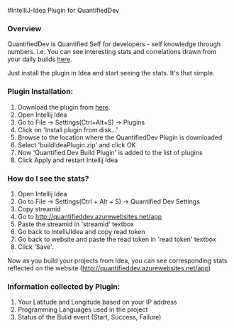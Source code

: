 #IntelliJ-Idea Plugin for QuantifiedDev

### Overview

QuantifiedDev is Quantified Self for developers - self knowledge through numbers.
i.e. You can see interesting stats and correlations drawn from your daily builds
<a href="http://www.quantifieddev.org/app">here</a>.

Just install the plugin in Idea and start seeing the stats. It's that simple.

### Plugin Installation:
1. Download the plugin from <a href="http://www.quantifieddev.org/#download">here</a>.
2. Open Intellij Idea
3. Go to File -> Settings(Ctrl+Alt+S) -> Plugins
4. Click on 'Install plugin from disk...'
5. Browse to the location where the QuantifiedDev Plugin is downloaded
6. Select 'buildIdeaPlugin.zip' and click OK
7. Now 'Quantified Dev Build Plugin' is added to the list of plugins
8. Click Apply and restart Intellij Idea

### How do I see the stats?
1. Open Intellij Idea
2. Go to File -> Settings(Ctrl + Alt + S) -> Quantified Dev Settings
3. Copy streamid
4. Go to http://quantifieddev.azurewebsites.net/app
5. Paste the streamid in 'streamid' textbox
6. Go back to IntelliJIdea and copy read token
7. Go back to website and paste the read token in 'read token' textbox
8. Click 'Save'.

Now as you build your projects from Idea, you can see corresponding stats reflected on the website (http://quantifieddev.azurewebsites.net/app)

### Information collected by Plugin:
1. Your Latitude and Longitude based on your IP address
2. Programming Languages used in the project
3. Status of the Build event (Start, Success, Failure)

